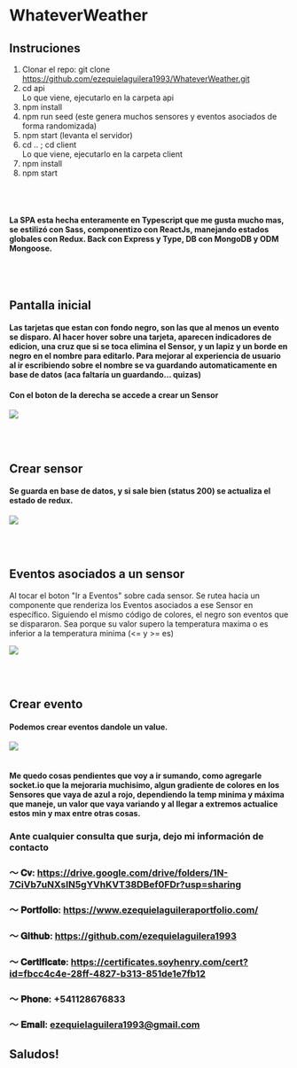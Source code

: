 # WhateverWeather

## Instruciones

1. Clonar el repo: git clone https://github.com/ezequielaguilera1993/WhateverWeather.git
2. cd api <div>Lo que viene, ejecutarlo en la carpeta api</div>
3. npm install
4. npm run seed (este genera muchos sensores y eventos asociados de forma randomizada)
5. npm start (levanta el servidor)
6. cd .. ; cd client <div>Lo que viene, ejecutarlo en la carpeta client</div>
7. npm install
8. npm start

<br/>
<br/>


#### La SPA esta hecha enteramente en Typescript que me gusta mucho mas, se estilizó con Sass, componentizo con ReactJs, manejando estados globales con Redux. Back con Express y Type, DB con MongoDB y ODM Mongoose.

<br/>
<br/>

## Pantalla inicial

#### Las tarjetas que estan con fondo negro, son las que al menos un evento se disparo. Al hacer hover sobre una tarjeta, aparecen indicadores de edicion, una cruz que si se toca elimina el Sensor, y un lapiz y un borde en negro en el nombre para editarlo. Para mejorar al experiencia de usuario al ir escribiendo sobre el nombre se va guardando automaticamente en base de datos (aca faltaría un guardando... quizas)

#### Con el boton de la derecha se accede a crear un Sensor

![](https://i.imgur.com/b4HVP3B.png)

<br/>
<br/>

## Crear sensor

#### Se guarda en base de datos, y si sale bien (status 200) se actualiza el estado de redux.

![](https://i.imgur.com/rfa98sA.png)

<br/>
<br/>

## Eventos asociados a un sensor

Al tocar el boton "Ir a Eventos" sobre cada sensor. Se rutea hacia un componente que renderiza los Eventos asociados a ese Sensor en específico. Siguiendo el mismo código de colores, el negro son eventos que se dispararon. Sea porque su valor supero la temperatura maxima o es inferior a la temperatura minima (<= y >= es)

![](https://i.imgur.com/5Cw9G9d.png)

<br/>
<br/>

## Crear evento

#### Podemos crear eventos dandole un value.

![](https://i.imgur.com/SnRQXiZ.png)
<br/>
<br/>

#### Me quedo cosas pendientes que voy a ir sumando, como agregarle socket.io que la mejoraria muchisimo, algun gradiente de colores en los Sensores que vaya de azul a rojo, dependiendo la temp minima y máxima que maneje, un valor que vaya variando y al llegar a extremos actualice estos min y max entre otras cosas.


### Ante cualquier consulta que surja, dejo mi información de contacto

### ～ 𝐂𝐯: https://drive.google.com/drive/folders/1N-7CiVb7uNXslN5gYVhKVT38DBef0FDr?usp=sharing

### ～ 𝐏𝐨𝐫𝐭𝐟𝐨𝐥𝐢𝐨: https://www.ezequielaguileraportfolio.com/

### ～ 𝐆𝐢𝐭𝐡𝐮𝐛: https://github.com/ezequielaguilera1993

### ～ 𝐂𝐞𝐫𝐭𝐢𝐟𝐢𝐜𝐚𝐭𝐞: https://certificates.soyhenry.com/cert?id=fbcc4c4e-28ff-4827-b313-851de1e7fb12

### ～ 𝐏𝐡𝐨𝐧𝐞: +541128676833

### ～ 𝐄𝐦𝐚𝐢𝐥: ezequielaguilera1993@gmail.com

## Saludos!
